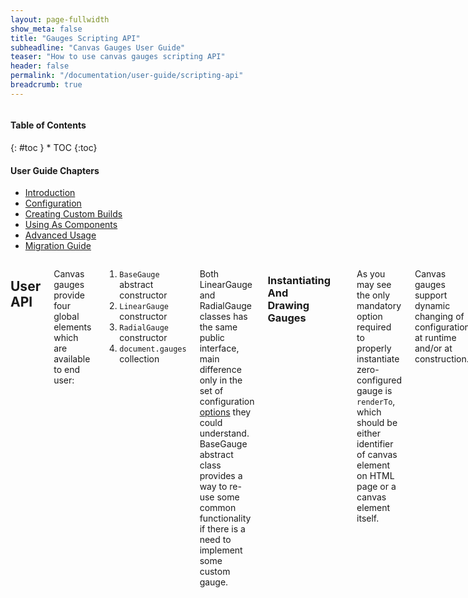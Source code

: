 ```yaml
---
layout: page-fullwidth
show_meta: false
title: "Gauges Scripting API"
subheadline: "Canvas Gauges User Guide"
teaser: "How to use canvas gauges scripting API"
header: false
permalink: "/documentation/user-guide/scripting-api"
breadcrumb: true
---
```

<div class="row">
<div class="medium-4 medium-push-8 columns" markdown="1">
<div class="panel radius toc" markdown="1">
<h4>Table of Contents</h4>
{: #toc }
*  TOC
{:toc}

<h4>User Guide Chapters</h4>
<ul>
    <li><a href="{{site.url}}/documentation/user-guide/">Introduction</a></li>
    <li><a href="{{site.url}}/documentation/user-guide/configuration">Configuration</a></li>
    <li><a href="{{site.url}}/documentation/user-guide/custom-builds">Creating Custom Builds</a></li>
    <li><a href="{{site.url}}/documentation/user-guide/using-as-component">Using As Components</a></li>
    <li><a href="{{site.url}}/documentation/user-guide/advanced-usage">Advanced Usage</a></li>
    <li><a href="{{site.url}}/migration/">Migration Guide</a></li>
</ul>
</div>
</div><!-- /.medium-4.columns -->

<div class="medium-8 medium-pull-4 columns" markdown="1">

## User API

Canvas gauges provide four global elements which are available to end user:

 1. ```BaseGauge``` abstract constructor
 1. ```LinearGauge``` constructor
 2. ```RadialGauge``` constructor
 3. ```document.gauges``` collection

Both LinearGauge and RadialGauge classes has the same public interface, main difference only in the set of configuration [options]({{site.url}}/documentation/user-guide/configuration) they could understand. BaseGauge abstract class provides a way to re-use some common functionality if there is a need to implement some custom gauge.

### Instantiating And Drawing Gauges

~~~javascript
var linear = new LinearGauge('linear-gauge-id');
var radial = new RadialGauge(document.createElement('canvas'));
~~~

As you may see the only mandatory option required to properly instantiate zero-configured gauge is ```renderTo```, which should be either identifier of canvas element on HTML page or a canvas element itself.

Canvas gauges support dynamic changing of configuration at runtime and/or at construction.

~~~javascript
var radial = new RadialGauge({
    renderTo: 'gauge-id',
    width: 400,
    height: 400,
    units: 'Km/h',
    title: false,
    value: 0,
    minValue: 0,
    maxValue: 220,
    majorTicks: [
        '0','20','40','60','80','100','120','140','160','180','200','220'
    ],
    minorTicks: 2,
    strokeTicks: false,
    highlights: [
        { from: 0, to: 50, color: 'rgba(0,255,0,.15)' },
        { from: 50, to: 100, color: 'rgba(255,255,0,.15)' },
        { from: 100, to: 150, color: 'rgba(255,30,0,.25)' },
        { from: 150, to: 200, color: 'rgba(255,0,225,.25)' },
        { from: 200, to: 220, color: 'rgba(0,0,255,.25)' }
    ],
    colorPlate: '#222',
    colorMajorTicks: '#f5f5f5',
    colorMinorTicks: '#ddd',
    colorTitle: '#fff',
    colorUnits: '#ccc',
    colorNumbers: '#eee',
    colorNeedle: 'rgba(240, 128, 128, 1)',
    colorNeedleEnd: 'rgba(255, 160, 122, .9)',
    valueBox: true,
    animationRule: 'bounce',
    animationDuration: 500
});
~~~

After the gauge object is instantiated and mapped with canvas element, it is required to call ```draw()``` method to initialize gauge rendering.

~~~javascript
radial.draw();
~~~

> Please, take into account that ```draw()``` method will not  re-render entire gauge for performance reasons. Actually the most elements which are not taking their part in animation will be drawn initially only once. By the way, sometimes it may be required to redraw gauge completely (for example if upsetting some new font face to static gauge elements). In this case preferable way to draw a gauge is to use ```update()``` method call.

### Updating Values

Of course, statically drawn gauge provides almost no benefits in comparison to statically drawn image. The power of gauges is that it is able to dynamically re-render itself when you changing the value. It is quite simple to do updating gauge ```value``` property.

~~~javascript
// initialize gauge with value on construction
var gauge = new LinearGauge({ renderTo: 'gauge-id', value: 50 });

// change the value at runtime
gauge.value = 33.2;
~~~

If animation is enabled on the gauge, when changing the value it will be executed. If animation is disabled - gauge will be simply re-drawn in one operation to display the new given value (visually it may look like "jumping").

> Gauges was designed and can be used to constantly display some changing values, for example which are regularly collected from some sensors or obtained from remote servers. It is up to you as developer to define is it require animation and animation params, like duration and animation rules. It may happen that values you get to display comes more often that animation duration. For gauge itself it is safe as newly started animation will not collapse with the previous one, but in such a case gauge may never show the exact value, but will actually display only it's trending changes. So it is up to developer to define this behavior properly and find correct timings. In some cases you may even need to reach those kind of effect.

### Re-Configuring And Re-Drawing Gauges At Runtime

There are two ways re-configuring gauges at runtime:

 - using API ```update()``` method
 - using HTML element attributes

Updating via API is quite simple. It expects a configuration object which contains options to change in the current gauge configuration:

~~~javascript
gauge.update({
   animation: false,
   colorNumbers: 'blue'
});
~~~

All the remaining options defined for this gauge configuration will remain untouched, so there is no need to upset all possible config options within the call.

The API call is useful when you dealing with gauge instance in your code. When the gauge instance is hard to obtain for some reason, but there is access to a gauge DOM element it is possible to re-configure the gauge via changing DOM element's attributes;

For example, this code does similar to the previous one from a visualizing perspective:

~~~javascript
gaugeElement.setAttribute('data-animation', false);
gaugeElement.setAttribute('data-color-numbers', 'blue');
~~~

By the way, the API call is more efficient way to update gauge config for several reasons:

 - it gives possibility to update multiple options at-once;
 - it does not modify DOM element, so it is more efficient in terms of performance.

From other hand if you refer to a data-binding strategy it can break it. In this case, changing config options via attributes is more preferable.

> Please, take into account that updating gauge value through ```update()``` API call or by changing HTML-attribute may cause performance issues as far as updating gauge config will result in complete redraw, instead of redrawing only animated elements.

### Gauge Interface Summary

The most important aspects of scripting API is written above. Here is the summary table of the gauge interface.

#### Properties


| type | refers to actual gauge constructor function | 
| options | gauge [configuration options]({{site.url}}/documentation/user-guide/configuration)  |
| canvas | [SmartCanvas]({{site.url}}/docs/2.0.0/class/lib/SmartCanvas.js~SmartCanvas.html) object |
| animation | [Animation]({{site.url}}/docs/2.0.0/class/lib/Animation.js~Animation.html) object |
| value | current value, numeric |

#### Methods

| *constructor(options)* | instantiates gauge object |
| *destroy()* | properly destruct gauge object, call it whenever the gauge instance is not required anymore |
| *draw()* | required for initial draw or gauge re-draw |
| *update(options)* | allows to update gauge configuration (look & feel, etc.) at runtime |

More details [BaseGauge]({{site.url}}/docs/2.0.0/class/lib/BaseGauge.js~BaseGauge.html), [LinearGauge]({{site.url}}/docs/2.0.0/class/lib/LinearGauge.js~LinearGauge.html), [RadialGauge]({{site.url}}/docs/2.0.0/class/lib/RadialGauge.js~RadialGauge.html)

### Gauges Collection

When canvas gauge object is instantiated it becomes a part of publicly defined ```document.gauges``` collection. When the gauge is destructed it is removed from the collection. So the gauge collection object always contain the actual gauge instances which can be easily accessed or referred from JavaScript code.

Simply the collection is an extended array, which has ```get()``` method to lookup the gauges by position or identifier of the related DOM element.

Usage example:

~~~javascript
document.gauges.forEach(function (gauge) {
    console.log(gauge.type);
});
~~~

Referring gauge from collection by a DOM element identifier:

~~~javascript
<canvas data-type="radial-gauge" id="radial-one"></canvas>
<script>
var gauge = document.gauges.get('radial-one');
console.log(gauge.value);
</script>
~~~

</div><!-- /.medium-8.columns -->
</div><!-- /.row -->

